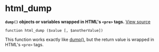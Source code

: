 
# html_dump

**`dump()` objects or variables wrapped in HTML's `<pre>` tags.** [View source](https://bitbucket.org/Eiskis/baseline-php/src/default/source/debug/html_dump.php?at=default)

	function html_dump ($value [, $anotherValue])

This function works exactly like [dump()](dump), but the return value is wrapped in HTML's `<pre>` tags.
